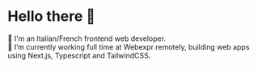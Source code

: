 # Hello there 👋

🙂 I'm an Italian/French frontend web developer.  
🔭 I’m currently working full time at Webexpr remotely, building web apps using Next.js, Typescript and TailwindCSS.
